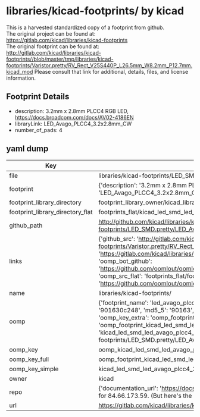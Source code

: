 # libraries/kicad-footprints/ by kicad  
This is a harvested standardized copy of a footprint from github.  
The original project can be found at:  
https://gitlab.com/kicad/libraries/kicad-footprints  
The original footprint can be found at:
http://gitlab.com/kicad/libraries/kicad-footprints//blob/master/tmp/libraries/kicad-footprints/Varistor.pretty/RV_Rect_V25S440P_L26.5mm_W8.2mm_P12.7mm.kicad_mod
Please consult that link for additional, details, files, and license information.  
## Footprint Details
* description: 3.2mm x 2.8mm PLCC4 RGB LED, https://docs.broadcom.com/docs/AV02-4186EN  
* libraryLink: LED_Avago_PLCC4_3.2x2.8mm_CW  
* number_of_pads: 4  
## yaml dump  
| Key | Value |  
| --- | --- |  
| file | libraries/kicad-footprints/LED_SMD.pretty/LED_Avago_PLCC4_3.2x2.8mm_CW.kicad_mod |  
| footprint | {'description': '3.2mm x 2.8mm PLCC4 RGB LED, https://docs.broadcom.com/docs/AV02-4186EN', 'libraryLink': 'LED_Avago_PLCC4_3.2x2.8mm_CW', 'number_of_pads': 4} |  
| footprint_library_directory | footprint_library_owner/kicad_libraries/kicad-footprints/ |  
| footprint_library_directory_flat | footprints_flat/kicad_led_smd_led_avago_plcc4_3_2x2_8mm_cw/working |  
| github_path | http://github.com/kicad/libraries/kicad-footprints//blob/master/tmp/libraries/kicad-footprints/LED_SMD.pretty/LED_Avago_PLCC4_3.2x2.8mm_CW.kicad_mod |  
| links | {'github_src': 'http://gitlab.com/kicad/libraries/kicad-footprints//blob/master/tmp/libraries/kicad-footprints/Varistor.pretty/RV_Rect_V25S440P_L26.5mm_W8.2mm_P12.7mm.kicad_mod', 'github_src_repo': 'https://gitlab.com/kicad/libraries/kicad-footprints', 'oomp_bot': 'footprints/kicad_led_smd_led_avago_plcc4_3_2x2_8mm_cw/working', 'oomp_bot_github': 'https://github.com/oomlout/oomlout_oomp_footprint_bot/tree/main/footprints/kicad_led_smd_led_avago_plcc4_3_2x2_8mm_cw/working', 'oomp_src_flat': 'footprints_flat/footprints_flat/kicad_led_smd_led_avago_plcc4_3_2x2_8mm_cw/working', 'oomp_src_flat_github': 'https://github.com/oomlout/oomlout_oomp_footprint_src/tree/main/footprints_flat/kicad_led_smd_led_avago_plcc4_3_2x2_8mm_cw/working'} |  
| name | libraries/kicad-footprints/ |  
| oomp | {'footprint_name': 'led_avago_plcc4_3_2x2_8mm_cw', 'library_name': 'led_smd', 'md5': '901630c248ad2b1eb96e7a45fe1b1bb7', 'md5_10': '901630c248', 'md5_5': '90163', 'md5_6': '901630', 'oomp_key': 'oomp_kicad_led_smd_led_avago_plcc4_3_2x2_8mm_cw', 'oomp_key_extra': 'oomp_footprint_kicad_led_smd_led_avago_plcc4_3_2x2_8mm_cw', 'oomp_key_full': 'oomp_footprint_kicad_led_smd_led_avago_plcc4_3_2x2_8mm_cw_901630', 'oomp_key_simple': 'kicad_led_smd_led_avago_plcc4_3_2x2_8mm_cw', 'original_filename': 'libraries/kicad-footprints/LED_SMD.pretty/LED_Avago_PLCC4_3.2x2.8mm_CW.kicad_mod', 'owner_name': 'kicad'} |  
| oomp_key | oomp_kicad_led_smd_led_avago_plcc4_3_2x2_8mm_cw |  
| oomp_key_full | oomp_footprint_kicad_led_smd_led_avago_plcc4_3_2x2_8mm_cw |  
| oomp_key_simple | kicad_led_smd_led_avago_plcc4_3_2x2_8mm_cw |  
| owner | kicad |  
| repo | {'documentation_url': 'https://docs.github.com/rest/overview/resources-in-the-rest-api#rate-limiting', 'message': "API rate limit exceeded for 84.66.173.59. (But here's the good news: Authenticated requests get a higher rate limit. Check out the documentation for more details.)"} |  
| url | https://gitlab.com/kicad/libraries/kicad-footprints |  

